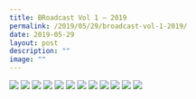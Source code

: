 ```yaml
---
title: BRoadcast Vol 1 – 2019
permalink: /2019/05/29/broadcast-vol-1-2019/
date: 2019-05-29
layout: post
description: ""
image: ""
---
```

<img src="/images/BRoadcast_Page_01.jpg">
<img src="/images/BRoadcast_Page_02-1.jpg">
<img src="/images/BRoadcast_Page_03.jpg">
<img src="/images/BRoadcast_Page_04.jpg">
<img src="/images/BRoadcast_Page_05.jpg">
<img src="/images/BRoadcast_Page_06.jpg">
<img src="/images/BRoadcast_Page_07.jpg">
<img src="/images/BRoadcast_Page_08.jpg">
<img src="/images/BRoadcast_Page_09.jpg">
<img src="/images/BRoadcast_Page_10.jpg">
<img src="/images/BRoadcast_Page_11.jpg">
<img src="/images/BRoadcast_Page_12.jpg">